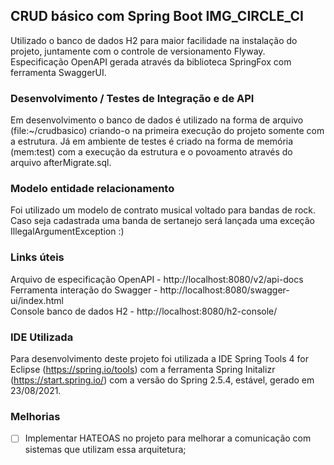 ## CRUD básico com Spring Boot IMG_CIRCLE_CI
Utilizado o banco de dados H2 para maior facilidade na instalação do projeto, juntamente com o controle de versionamento Flyway. Especificação OpenAPI gerada através da biblioteca SpringFox com ferramenta SwaggerUI.

### Desenvolvimento / Testes de Integração e de API
Em desenvolvimento o banco de dados é utilizado na forma de arquivo (file:~/crudbasico) criando-o na primeira execução do projeto somente com a estrutura. Já em ambiente de testes é criado na forma de memória (mem:test) com a execução da estrutura e o povoamento através do arquivo afterMigrate.sql.

### Modelo entidade relacionamento
Foi utilizado um modelo de contrato musical voltado para bandas de rock. Caso seja cadastrada uma banda de sertanejo será lançada uma exceção IllegalArgumentException :)

### Links úteis 
Arquivo de especificação OpenAPI - http://localhost:8080/v2/api-docs<br>
Ferramenta interação do Swagger - http://localhost:8080/swagger-ui/index.html<br>
Console banco de dados H2 -  http://localhost:8080/h2-console/<br>

### IDE Utilizada
Para desenvolvimento deste projeto foi utilizada a IDE Spring Tools 4 for Eclipse (https://spring.io/tools) com a ferramenta Spring Initalizr (https://start.spring.io/) com a versão do Spring 2.5.4, estável, gerado em 23/08/2021.

### Melhorias
- [ ] Implementar HATEOAS no projeto para melhorar a comunicação com sistemas que utilizam essa arquitetura;